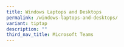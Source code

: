 ```yaml
---
title: Windows Laptops and Desktops
permalink: /windows-laptops-and-desktops/
variant: tiptap
description: ""
third_nav_title: Microsoft Teams
---
```

